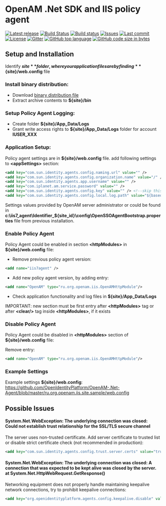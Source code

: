 # OpenAM .Net SDK and IIS policy agent
[![Latest release](https://img.shields.io/github/release/OpenIdentityPlatform/OpenAM-.Net-Agent.svg)](https://github.com/OpenIdentityPlatform/OpenAM-.Net-Agent/releases)
[![Build Status](https://travis-ci.org/OpenIdentityPlatform/OpenAM-.Net-Agent.svg)](https://travis-ci.org/OpenIdentityPlatform/OpenAM-.Net-Agent)
[![Build status](https://ci.appveyor.com/api/projects/status/a518k1mp0a0p95cn/branch/master?svg=true)](https://ci.appveyor.com/project/OpenIdentityPlatfom/openam-net-agent/branch/master)
[![Issues](https://img.shields.io/github/issues/OpenIdentityPlatform/OpenAM-.Net-Agent.svg)](https://github.com/OpenIdentityPlatform/OpenAM-.Net-Agent/issues)
[![Last commit](https://img.shields.io/github/last-commit/OpenIdentityPlatform/OpenAM-.Net-Agent.svg)](https://github.com/OpenIdentityPlatform/OpenAM-.Net-Agent/commits/master)
[![License](https://img.shields.io/badge/license-CDDL-blue.svg)](https://github.com/OpenIdentityPlatform/OpenAM-.Net-Agent/blob/master/LICENSE.md)
[![Gitter](https://img.shields.io/gitter/room/nwjs/nw.js.svg)](http://gitter.im/OpenIdentityPlatform/OpenAM)
[![GitHub top language](https://img.shields.io/github/languages/top/OpenIdentityPlatform/OpenAM-.Net-Agent.svg)](https://github.com/OpenIdentityPlatform/OpenAM-.Net-Agent)
[![GitHub code size in bytes](https://img.shields.io/github/languages/code-size/OpenIdentityPlatform/OpenAM-.Net-Agent.svg)](https://github.com/OpenIdentityPlatform/OpenAM-.Net-Agent)


## Setup and Installation
Identify **${site}** folder, where your application files are by finding **${site}/web.config** file

### Install binary distribution:
*  Download [binary distribution file](https://github.com/OpenIdentityPlatform/OpenAM-.Net-Agent/releases)
*  Extract archive contents to **${site}/bin**

### Setup Policy Agent Logging:
* Create folder **${site}/App_Data/Logs**
* Grant write access rights to **${site}/App_Data/Logs** folder for account **IUSER_XXX**

### Application Setup:
Policy agent settings are in **${site}/web.config** file. add following settings to **\<appSettings\>** section:

```xml
<add key="com.sun.identity.agents.config.naming.url" value="" />
<add key="com.sun.identity.agents.config.organization.name" value="/" />
<add key="com.sun.identity.agents.app.username" value="" />
<add key="com.iplanet.am.service.password" value="" />
<add key="com.sun.identity.agents.config.key" value="" /> <!--skip this setting, if password is not encrypted)-->
<add key="com.sun.identity.agents.config.local.log.path" value="${basedir}/App_Data/Logs"/> <!--override log files path-->
```
Settings values provided by OpenAM server administrator or could be found in **c:\iis7_agent\Identifier_${site_id}\config\OpenSSOAgentBootstrap.properties** file from previous installation.

### Enable Policy Agent
Policy Agent could be enabled in section **\<httpModules\>** in **${site}/web.config** file:
* Remove previous policy agent version:  
```xml
<add name="iis7agent" />
```
* Add new policy agent version, by adding entry: 
```xml
<add name="OpenAM" type="ru.org.openam.iis.OpenAMHttpModule"/>
```
* Check application functionality and log files in **${site}/App_Data/Logs**

IMPORTANT: new section must be first entry after **\<httpModules\>** tag or after **\<clear/\>** tag inside **\<httpModules\>**, if it exists

### Disable Policy Agent
Policy Agent could be disabled in **\<httpModules\>** section of  **${site}/web.config** file:

Remove entry:  
```xml
<add name="OpenAM" type="ru.org.openam.iis.OpenAMHttpModule"/>
```
  
### Example Settings
Example settings **${site}/web.config**: https://github.com/OpenIdentityPlatform/OpenAM-.Net-Agent/blob/master/ru.org.openam.iis.site.sample/web.config

## Possible Issues

#### System.Net.WebException: The underlying connection was closed: Could not establish trust relationship for the SSL/TLS secure channel
The server uses non-trusted certificate. Add server certificate to trusted list or disable strict certificate check (not recommended in production):

```xml
<add key="com.sun.identity.agents.config.trust.server.certs" value="true"/>
```

#### System.Net.WebException: The underlying connection was closed: A connection that was expected to be kept alive was closed by the server. at System.Net.HttpWebRequest.GetResponse()
Networking equipment does not properly handle maintaining keepalive network connections, try to prohibit keepalive connections:

```xml
<add key="org.openidentityplatform.agents.config.keepalive.disable" value="true"/>
```
